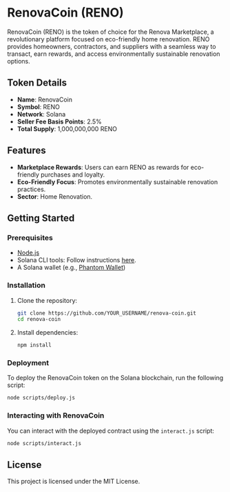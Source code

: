# RenovaCoin (RENO)

RenovaCoin (RENO) is the token of choice for the Renova Marketplace, a revolutionary platform focused on eco-friendly home renovation. RENO provides homeowners, contractors, and suppliers with a seamless way to transact, earn rewards, and access environmentally sustainable renovation options.

## Token Details
- **Name**: RenovaCoin
- **Symbol**: RENO
- **Network**: Solana
- **Seller Fee Basis Points**: 2.5%
- **Total Supply**: 1,000,000,000 RENO
  
## Features
- **Marketplace Rewards**: Users can earn RENO as rewards for eco-friendly purchases and loyalty.
- **Eco-Friendly Focus**: Promotes environmentally sustainable renovation practices.
- **Sector**: Home Renovation.

## Getting Started

### Prerequisites
- [Node.js](https://nodejs.org/)
- Solana CLI tools: Follow instructions [here](https://docs.solana.com/cli/install-solana-cli-tools).
- A Solana wallet (e.g., [Phantom Wallet](https://phantom.app/))

### Installation

1. Clone the repository:
   ```bash
   git clone https://github.com/YOUR_USERNAME/renova-coin.git
   cd renova-coin
   ```

2. Install dependencies:
   ```bash
   npm install
   ```

### Deployment

To deploy the RenovaCoin token on the Solana blockchain, run the following script:

```bash
node scripts/deploy.js
```

### Interacting with RenovaCoin

You can interact with the deployed contract using the `interact.js` script:

```bash
node scripts/interact.js
```

## License
This project is licensed under the MIT License.
